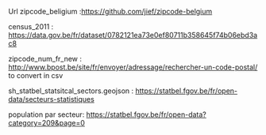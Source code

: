 Url
zipcode_beligium :https://github.com/jief/zipcode-belgium

census_2011 : https://data.gov.be/fr/dataset/0782121ea73e0ef80711b358645f74b06ebd3ac8

zipcode_num_fr_new : http://www.bpost.be/site/fr/envoyer/adressage/rechercher-un-code-postal/
to convert in csv


sh_statbel_statsitcal_sectors.geojson  : https://statbel.fgov.be/fr/open-data/secteurs-statistiques

population par secteur: https://statbel.fgov.be/fr/open-data?category=209&page=0